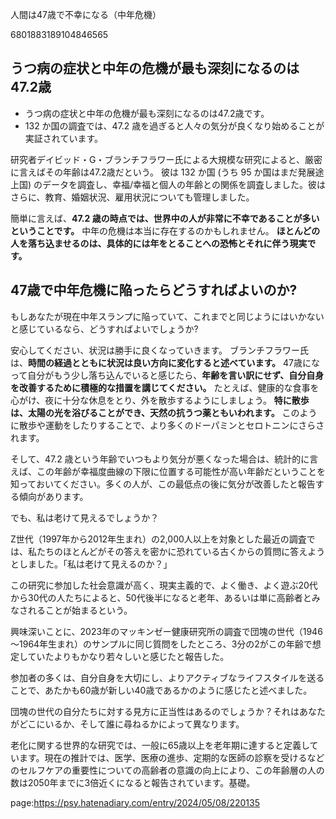 人間は47歳で不幸になる（中年危機）

6801883189104846565


## うつ病の症状と中年の危機が最も深刻になるのは47.2歳


- うつ病の症状と中年の危機が最も深刻になるのは47.2歳です。
- 132 か国の調査では、47.2 歳を過ぎると人々の気分が良くなり始めることが実証されています。

研究者デイビッド・G・ブランチフラワー氏による大規模な研究によると、厳密に言えばその年齢は47.2歳だという。
彼は 132 か国 (うち 95 か国はまだ発展途上国) のデータを調査し、幸福/幸福と個人の年齢との関係を調査しました。彼はさらに、教育、婚姻状況、雇用状況についても管理しました。

簡単に言えば、**47.2 歳の時点では、世界中の人が非常に不幸であることが多いということです。** 中年の危機は本当に存在するのかもしれません。
**ほとんどの人を落ち込ませるのは、具体的には年をとることへの恐怖とそれに伴う現実です。**

## 47歳で中年危機に陥ったらどうすればよいのか?

もしあなたが現在中年スランプに陥っていて、これまでと同じようにはいかないと感じているなら、どうすればよいでしょうか?

安心してください、状況は勝手に良くなっていきます。
ブランチフラワー氏は、**時間の経過とともに状況は良い方向に変化すると述べています。**
47歳になって自分がもう少し落ち込んでいると感じたら、**年齢を言い訳にせず、自分自身を改善するために積極的な措置を講じてください。** 
たとえば、健康的な食事を心がけ、夜に十分な休息をとり、外を散歩するようにしましょう。
**特に散歩は、太陽の光を浴びることができ、天然の抗うつ薬ともいわれます。** このように散歩や運動をしたりすることで、より多くのドーパミンとセロトニンにさらされます。


そして、47.2 歳という年齢でいつもより気分が悪くなった場合は、統計的に言えば、この年齢が幸福度曲線の下限に位置する可能性が高い年齢だということを知っておいてください。多くの人が、この最低点の後に気分が改善したと報告する傾向があります。

でも、私は老けて見えるでしょうか？

Z世代（1997年から2012年生まれ）の2,000人以上を対象とした最近の調査では、私たちのほとんどがその答えを密かに恐れている古くからの質問に答えようとしました。「私は老けて見えるのか？」

この研究に参加した社会意識が高く、現実主義的で、よく働き、よく遊ぶ20代から30代の人たちによると、50代後半になると老年、あるいは単に高齢者とみなされることが始まるという。


興味深いことに、2023年のマッキンゼー健康研究所の調査で団塊の世代（1946～1964年生まれ）のサンプルに同じ質問をしたところ、3分の2がこの年齢で想定していたよりもかなり若々しいと感じたと報告した。

参加者の多くは、自分自身を大切にし、よりアクティブなライフスタイルを送ることで、あたかも60歳が新しい40歳であるかのように感じたと述べました。

団塊の世代の自分たちに対する見方に正当性はあるのでしょうか？それはあなたがどこにいるか、そして誰に尋ねるかによって異なります。


老化に関する世界的な研究では、一般に65歳以上を老年期に達すると定義しています。現在の推計では、医学、医療の進歩、定期的な医師の診察を受けるなどのセルフケアの重要性についての高齢者の意識の向上により、この年齢層の人の数は2050年までに3倍近くになると報告されています。基礎。


































page:https://psy.hatenadiary.com/entry/2024/05/08/220135
